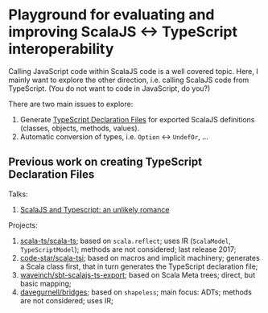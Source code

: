 Playground for evaluating and improving ScalaJS <-> TypeScript interoperability
===

Calling JavaScript code within ScalaJS code is a well covered topic. Here, I mainly want to explore the other direction, i.e. calling ScalaJS code from TypeScript. (You do not want to code in JavaScript, do you?)

There are two main issues to explore:

1. Generate  [TypeScript Declaration Files](https://www.typescriptlang.org/docs/handbook/declaration-files/introduction.html) for exported ScalaJS definitions (classes, objects, methods, values).
1. Automatic conversion of types, i.e. `Option` <-> `UndefOr`, ...


Previous work on creating TypeScript Declaration Files
---

Talks:

1. [ScalaJS and Typescript: an unlikely romance](https://www.youtube.com/watch?v=KTiU6SglU4s)

Projects:

1. [scala-ts/scala-ts](https://github.com/scala-ts/scala-ts);  based on `scala.reflect`; uses IR (`ScalaModel`, `TypeScriptModel`); methods are not considered; last release 2017;
1. [code-star/scala-tsi](https://github.com/code-star/scala-tsi); based on macros and implicit machinery; generates a Scala class first, that in turn generates the TypeScript declaration file; 
1. [waveinch/sbt-scalajs-ts-export](https://github.com/waveinch/sbt-scalajs-ts-export); based on Scala Meta trees; direct, but basic mapping;
1. [davegurnell/bridges](https://github.com/davegurnell/bridges); based on `shapeless`; main focus: ADTs; methods are not considered; uses IR;

 
